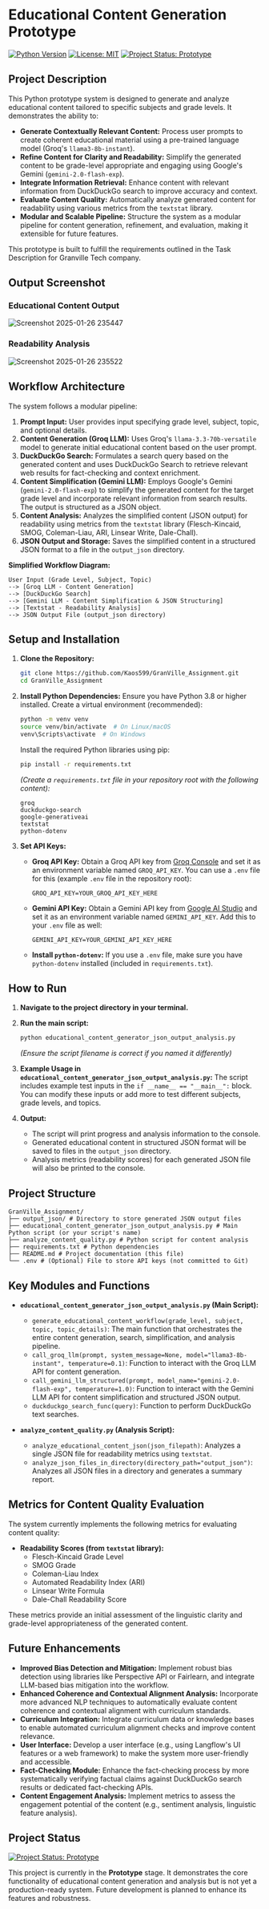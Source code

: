 # Educational Content Generation Prototype

[![Python Version](https://img.shields.io/badge/python-%3E=3.8-blue.svg)](https://www.python.org/)
[![License: MIT](https://img.shields.io/badge/License-MIT-yellow.svg)](https://opensource.org/licenses/MIT)
[![Project Status: Prototype](https://img.shields.io/badge/Project%20Status-Prototype-orange.svg)](#project-status)

## Project Description

This Python prototype system is designed to generate and analyze educational content tailored to specific subjects and grade levels. It demonstrates the ability to:

*   **Generate Contextually Relevant Content:** Process user prompts to create coherent educational material using a pre-trained language model (Groq's `llama3-8b-instant`).
*   **Refine Content for Clarity and Readability:**  Simplify the generated content to be grade-level appropriate and engaging using Google's Gemini (`gemini-2.0-flash-exp`).
*   **Integrate Information Retrieval:** Enhance content with relevant information from DuckDuckGo search to improve accuracy and context.
*   **Evaluate Content Quality:** Automatically analyze generated content for readability using various metrics from the `textstat` library.
*   **Modular and Scalable Pipeline:** Structure the system as a modular pipeline for content generation, refinement, and evaluation, making it extensible for future features.

This prototype is built to fulfill the requirements outlined in the Task Description for Granville Tech company.

## Output Screenshot

### Educational Content Output

![Screenshot 2025-01-26 235447](https://github.com/user-attachments/assets/0fc3d317-63fa-4943-a250-a0b7bdf8c3e5)

### Readability Analysis

![Screenshot 2025-01-26 235522](https://github.com/user-attachments/assets/f079bc9d-ff11-4e4b-9372-48c9c5989d7e)

## Workflow Architecture

The system follows a modular pipeline:

1.  **Prompt Input:** User provides input specifying grade level, subject, topic, and optional details.
2.  **Content Generation (Groq LLM):**  Uses Groq's `llama-3.3-70b-versatile` model to generate initial educational content based on the user prompt.
3.  **DuckDuckGo Search:**  Formulates a search query based on the generated content and uses DuckDuckGo Search to retrieve relevant web results for fact-checking and context enrichment.
4.  **Content Simplification (Gemini LLM):** Employs Google's Gemini (`gemini-2.0-flash-exp`) to simplify the generated content for the target grade level and incorporate relevant information from search results. The output is structured as a JSON object.
5.  **Content Analysis:** Analyzes the simplified content (JSON output) for readability using metrics from the `textstat` library (Flesch-Kincaid, SMOG, Coleman-Liau, ARI, Linsear Write, Dale-Chall).
6.  **JSON Output and Storage:** Saves the simplified content in a structured JSON format to a file in the `output_json` directory.

**Simplified Workflow Diagram:**
```
User Input (Grade Level, Subject, Topic)
--> [Groq LLM - Content Generation]
--> [DuckDuckGo Search]
--> [Gemini LLM - Content Simplification & JSON Structuring]
--> [Textstat - Readability Analysis]
--> JSON Output File (output_json directory)
```

## Setup and Installation

1.  **Clone the Repository:**
    ```bash
    git clone https://github.com/Kaos599/GranVille_Assignment.git
    cd GranVille_Assignment
    ```

2.  **Install Python Dependencies:**
    Ensure you have Python 3.8 or higher installed. Create a virtual environment (recommended):
    ```bash
    python -m venv venv
    source venv/bin/activate  # On Linux/macOS
    venv\Scripts\activate  # On Windows
    ```
    Install the required Python libraries using pip:
    ```bash
    pip install -r requirements.txt
    ```
    *(Create a `requirements.txt` file in your repository root with the following content):*
    ```
    groq
    duckduckgo-search
    google-generativeai
    textstat
    python-dotenv
    ```

3.  **Set API Keys:**
    *   **Groq API Key:** Obtain a Groq API key from [Groq Console](https://console.groq.com/) and set it as an environment variable named `GROQ_API_KEY`. You can use a `.env` file for this (example `.env` file in the repository root):
        ```
        GROQ_API_KEY=YOUR_GROQ_API_KEY_HERE
        ```
    *   **Gemini API Key:** Obtain a Gemini API key from [Google AI Studio](https://aistudio.google.com/) and set it as an environment variable named `GEMINI_API_KEY`. Add this to your `.env` file as well:
        ```
        GEMINI_API_KEY=YOUR_GEMINI_API_KEY_HERE
        ```
    *   **Install `python-dotenv`:** If you use a `.env` file, make sure you have `python-dotenv` installed (included in `requirements.txt`).

## How to Run

1.  **Navigate to the project directory in your terminal.**
2.  **Run the main script:**
    ```bash
    python educational_content_generator_json_output_analysis.py
    ```
    *(Ensure the script filename is correct if you named it differently)*

3.  **Example Usage in `educational_content_generator_json_output_analysis.py`:**
    The script includes example test inputs in the `if __name__ == "__main__":` block. You can modify these inputs or add more to test different subjects, grade levels, and topics.

4.  **Output:**
    *   The script will print progress and analysis information to the console.
    *   Generated educational content in structured JSON format will be saved to files in the `output_json` directory.
    *   Analysis metrics (readability scores) for each generated JSON file will also be printed to the console.

## Project Structure
```
GranVille_Assignment/
├── output_json/ # Directory to store generated JSON output files
├── educational_content_generator_json_output_analysis.py # Main Python script (or your script's name)
├── analyze_content_quality.py # Python script for content analysis
├── requirements.txt # Python dependencies
├── README.md # Project documentation (this file)
└── .env # (Optional) File to store API keys (not committed to Git)
```

## Key Modules and Functions

*   **`educational_content_generator_json_output_analysis.py` (Main Script):**
    *   `generate_educational_content_workflow(grade_level, subject, topic, topic_details)`:  The main function that orchestrates the entire content generation, search, simplification, and analysis pipeline.
    *   `call_groq_llm(prompt, system_message=None, model="llama3-8b-instant", temperature=0.1)`:  Function to interact with the Groq LLM API for content generation.
    *   `call_gemini_llm_structured(prompt, model_name="gemini-2.0-flash-exp", temperature=1.0)`: Function to interact with the Gemini LLM API for content simplification and structured JSON output.
    *   `duckduckgo_search_func(query)`: Function to perform DuckDuckGo text searches.

*   **`analyze_content_quality.py` (Analysis Script):**
    *   `analyze_educational_content_json(json_filepath)`: Analyzes a single JSON file for readability metrics using `textstat`.
    *   `analyze_json_files_in_directory(directory_path="output_json")`: Analyzes all JSON files in a directory and generates a summary report.

## Metrics for Content Quality Evaluation

The system currently implements the following metrics for evaluating content quality:

*   **Readability Scores (from `textstat` library):**
    *   Flesch-Kincaid Grade Level
    *   SMOG Grade
    *   Coleman-Liau Index
    *   Automated Readability Index (ARI)
    *   Linsear Write Formula
    *   Dale-Chall Readability Score

These metrics provide an initial assessment of the linguistic clarity and grade-level appropriateness of the generated content.

## Future Enhancements

*   **Improved Bias Detection and Mitigation:** Implement robust bias detection using libraries like Perspective API or Fairlearn, and integrate LLM-based bias mitigation into the workflow.
*   **Enhanced Coherence and Contextual Alignment Analysis:**  Incorporate more advanced NLP techniques to automatically evaluate content coherence and contextual alignment with curriculum standards.
*   **Curriculum Integration:**  Integrate curriculum data or knowledge bases to enable automated curriculum alignment checks and improve content relevance.
*   **User Interface:** Develop a user interface (e.g., using Langflow's UI features or a web framework) to make the system more user-friendly and accessible.
*   **Fact-Checking Module:**  Enhance the fact-checking process by more systematically verifying factual claims against DuckDuckGo search results or dedicated fact-checking APIs.
*   **Content Engagement Analysis:** Implement metrics to assess the engagement potential of the content (e.g., sentiment analysis, linguistic feature analysis).

## Project Status

[![Project Status: Prototype](https://img.shields.io/badge/Project%20Status-Prototype-orange.svg)](#project-description)

This project is currently in the **Prototype** stage. It demonstrates the core functionality of educational content generation and analysis but is not yet a production-ready system. Future development is planned to enhance its features and robustness.
